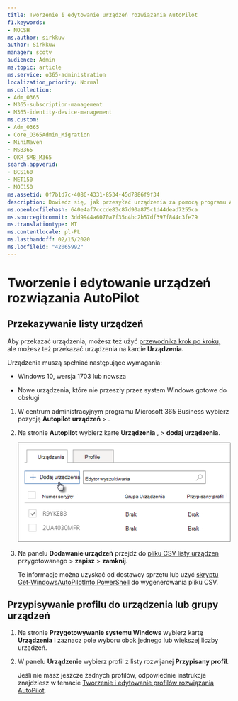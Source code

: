 ```yaml
---
title: Tworzenie i edytowanie urządzeń rozwiązania AutoPilot
f1.keywords:
- NOCSH
ms.author: sirkkuw
author: Sirkkuw
manager: scotv
audience: Admin
ms.topic: article
ms.service: o365-administration
localization_priority: Normal
ms.collection:
- Adm_O365
- M365-subscription-management
- M365-identity-device-management
ms.custom:
- Adm_O365
- Core_O365Admin_Migration
- MiniMaven
- MSB365
- OKR_SMB_M365
search.appverid:
- BCS160
- MET150
- MOE150
ms.assetid: 0f7b1d7c-4086-4331-8534-45d7886f9f34
description: Dowiedz się, jak przesyłać urządzenia za pomocą programu AutoPilot w usłudze Microsoft 365 Business. Profil można przypisać do urządzenia lub grupy urządzeń.
ms.openlocfilehash: 640e4af7cccde83c87d90a875c1d44dead7255ca
ms.sourcegitcommit: 3dd9944a6070a7f35c4bc2b57df397f844c3fe79
ms.translationtype: MT
ms.contentlocale: pl-PL
ms.lasthandoff: 02/15/2020
ms.locfileid: "42065992"
---
```

# <a name="create-and-edit-autopilot-devices"></a>Tworzenie i edytowanie urządzeń rozwiązania AutoPilot

## <a name="upload-a-list-of-devices"></a>Przekazywanie listy urządzeń

Aby przekazać urządzenia, możesz też użyć [przewodnika krok po kroku,](add-autopilot-devices-and-profile.md) ale możesz też przekazać urządzenia na karcie **Urządzenia.** 
  
Urządzenia muszą spełniać następujące wymagania:
  
- Windows 10, wersja 1703 lub nowsza
    
- Nowe urządzenia, które nie przeszły przez system Windows gotowe do obsługi

1. W centrum administracyjnym programu Microsoft 365 Business wybierz pozycję **Autopilot** **urządzeń** \> .
  
2. Na stronie **Autopilot** wybierz kartę **Urządzenia** , \> **dodaj urządzenia**.
    
    ![In the Devices tab, choose Add devices.](../media/6ba81e22-c873-40ad-8a72-ce64d15ea6ba.png)
  
3. Na panelu **Dodawanie urządzeń** przejdź do [pliku CSV listy urządzeń](https://support.office.com/article/932e3676-2491-49f0-9177-d893d2f5276e) przygotowanego \> **zapisz** \> **zamknij**.
    
    Te informacje można uzyskać od dostawcy sprzętu lub użyć [skryptu Get-WindowsAutoPilotInfo PowerShell](https://www.powershellgallery.com/packages/Get-WindowsAutoPilotInfo) do wygenerowania pliku CSV. 
    
## <a name="assign-a-profile-to-a-device-or-a-group-of-devices"></a>Przypisywanie profilu do urządzenia lub grupy urządzeń

1. Na stronie **Przygotowywanie systemu Windows** wybierz kartę **Urządzenia** i zaznacz pole wyboru obok jednego lub większej liczby urządzeń. 
    
2. W panelu **Urządzenie** wybierz profil z listy rozwijanej **Przypisany profil**. 
    
    Jeśli nie masz jeszcze żadnych profilów, odpowiednie instrukcje znajdziesz w temacie [Tworzenie i edytowanie profilów rozwiązania AutoPilot](create-and-edit-autopilot-profiles.md). 
    
